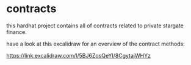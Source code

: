 # contracts

this hardhat project contains all of contracts related to private stargate finance.

have a look at this excalidraw for an overview of the contract methods:

[https://link.excalidraw.com/l/5BJ6ZosQeYI/8CgytajWHYz
](https://link.excalidraw.com/l/5BJ6ZosQeYI/8CgytajWHYz)
